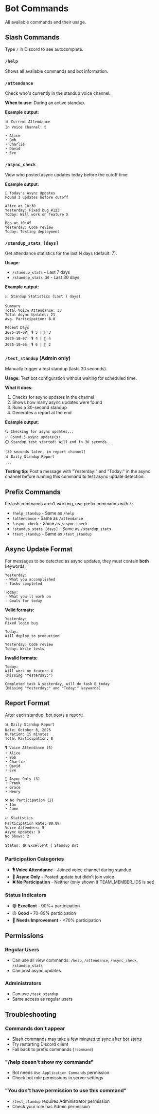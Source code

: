 # Bot Commands

All available commands and their usage.

## Slash Commands

Type `/` in Discord to see autocomplete.

### `/help`
Shows all available commands and bot information.

### `/attendance`
Check who's currently in the standup voice channel.

**When to use:** During an active standup.

**Example output:**
```
📊 Current Attendance
In Voice Channel: 5

• Alice
• Bob
• Charlie
• David
• Eve
```

### `/async_check`
View who posted async updates today before the cutoff time.

**Example output:**
```
📝 Today's Async Updates
Found 3 updates before cutoff

Alice at 10:30
Yesterday: Fixed bug #123
Today: Will work on feature X

Bob at 10:45
Yesterday: Code review
Today: Testing deployment
```

### `/standup_stats [days]`
Get attendance statistics for the last N days (default: 7).

**Usage:**
- `/standup_stats` - Last 7 days
- `/standup_stats 30` - Last 30 days

**Example output:**
```
📈 Standup Statistics (Last 7 days)

Summary
Total Voice Attendance: 35
Total Async Updates: 21
Avg. Participation: 8.0

Recent Days
2025-10-08: 🎙️ 5 | 📝 3
2025-10-07: 🎙️ 4 | 📝 4
2025-10-06: 🎙️ 6 | 📝 2
```

### `/test_standup` (Admin only)
Manually trigger a test standup (lasts 30 seconds).

**Usage:** Test bot configuration without waiting for scheduled time.

**What it does:**
1. Checks for async updates in the channel
2. Shows how many async updates were found
3. Runs a 30-second standup
4. Generates a report at the end

**Example output:**
```
🔍 Checking for async updates...
✅ Found 3 async update(s)
⏱️ Standup test started! Will end in 30 seconds...

[30 seconds later, in report channel]
📊 Daily Standup Report
...
```

**Testing tip:** Post a message with "Yesterday:" and "Today:" in the async channel before running this command to test async update detection.

## Prefix Commands

If slash commands aren't working, use prefix commands with `!`:

- `!help_standup` - Same as `/help`
- `!attendance` - Same as `/attendance`
- `!async_check` - Same as `/async_check`
- `!standup_stats [days]` - Same as `/standup_stats`
- `!test_standup` - Same as `/test_standup`

## Async Update Format

For messages to be detected as async updates, they must contain **both** keywords:

```
Yesterday:
- What you accomplished
- Tasks completed

Today:
- What you'll work on
- Goals for today
```

**Valid formats:**
```
Yesterday:
Fixed login bug

Today:
Will deploy to production
```

```
Yesterday: Code review
Today: Write tests
```

**Invalid formats:**
```
Today:
Will work on feature X
(Missing "Yesterday:")
```

```
Completed task A yesterday, will do task B today
(Missing "Yesterday:" and "Today:" keywords)
```

## Report Format

After each standup, bot posts a report:

```
📊 Daily Standup Report
Date: October 8, 2025
Duration: 15 minutes
Total Participation: 8

🎙️ Voice Attendance (5)
• Alice
• Bob
• Charlie
• David
• Eve

📝 Async Only (3)
• Frank
• Grace
• Henry

❌ No Participation (2)
• Ian
• Jane

📈 Statistics
Participation Rate: 80.0%
Voice Attendees: 5
Async Updates: 8
No Shows: 2

Status: 🟢 Excellent | Standup Bot
```

### Participation Categories

- **🎙️ Voice Attendance** - Joined voice channel during standup
- **📝 Async Only** - Posted update but didn't join voice
- **❌ No Participation** - Neither (only shown if TEAM_MEMBER_IDS is set)

### Status Indicators

- 🟢 **Excellent** - 90%+ participation
- 🟡 **Good** - 70-89% participation
- 🔴 **Needs Improvement** - <70% participation

## Permissions

### Regular Users
- Can use all view commands: `/help`, `/attendance`, `/async_check`, `/standup_stats`
- Can post async updates

### Administrators
- Can use `/test_standup`
- Same access as regular users

## Troubleshooting

### Commands don't appear
- Slash commands may take a few minutes to sync after bot starts
- Try restarting Discord client
- Fall back to prefix commands (`!command`)

### "/help doesn't show my commands"
- Bot needs `Use Application Commands` permission
- Check bot role permissions in server settings

### "You don't have permission to use this command"
- `/test_standup` requires Administrator permission
- Check your role has Admin permission
